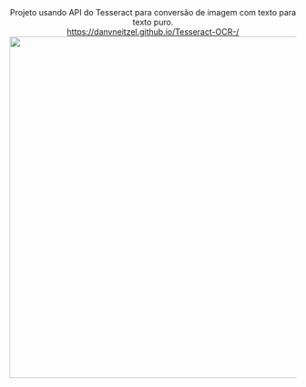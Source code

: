 <center>
Projeto usando API do Tesseract para conversão de imagem com texto para texto puro.<br>
<a href="https://danvneitzel.github.io/Tesseract-OCR-/" target="_blank">https://danvneitzel.github.io/Tesseract-OCR-/</a><br>
<img width="600" src="https://github.com/user-attachments/assets/c8e87a58-639d-4105-b1cf-2059e60d0ab1">
</center>
